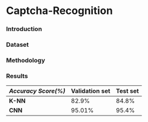 # Captcha-Recognition

### Introduction 

### Dataset

### Methodology

### Results 

| *Accuracy Score(%)*| Validation set  | Test set |
| ------------- | ------------- | ------------- |
| **K-NN**  | 82.9% | 84.8%  |
| **CNN** | 95.01% | 95.4%  |
